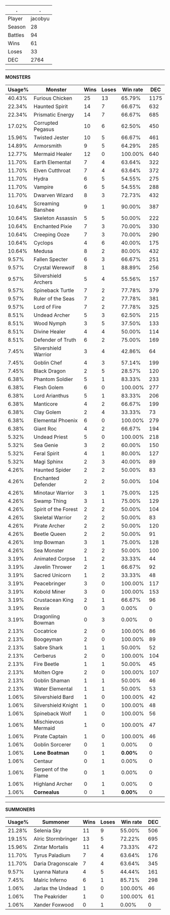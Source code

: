 .|.
|-|-
Player|jacobyu
Season|28
Battles|94
Wins|61
Loses|33
DEC|2764

---
**MONSTERS**

Usage%|Monster|Wins|Loses|Win rate|DEC|
-|-|-|-|-|-|
40.43%|Furious Chicken|25|13|65.79%|1175|
22.34%|Haunted Spirit|14|7|66.67%|632|
22.34%|Prismatic Energy|14|7|66.67%|685|
17.02%|Corrupted Pegasus|10|6|62.50%|450|
15.96%|Twisted Jester|10|5|66.67%|461|
14.89%|Armorsmith|9|5|64.29%|285|
12.77%|Mermaid Healer|12|0|100.00%|640|
11.70%|Earth Elemental|7|4|63.64%|322|
11.70%|Elven Cutthroat|7|4|63.64%|372|
11.70%|Hydra|6|5|54.55%|275|
11.70%|Vampire|6|5|54.55%|288|
11.70%|Dwarven Wizard|8|3|72.73%|432|
10.64%|Screaming Banshee|9|1|90.00%|387|
10.64%|Skeleton Assassin|5|5|50.00%|222|
10.64%|Enchanted Pixie|7|3|70.00%|330|
10.64%|Creeping Ooze|7|3|70.00%|290|
10.64%|Cyclops|4|6|40.00%|175|
10.64%|Medusa|8|2|80.00%|432|
9.57%|Fallen Specter|6|3|66.67%|251|
9.57%|Crystal Werewolf|8|1|88.89%|256|
9.57%|Silvershield Archers|5|4|55.56%|157|
9.57%|Spineback Turtle|7|2|77.78%|379|
9.57%|Ruler of the Seas|7|2|77.78%|381|
9.57%|Lord of Fire|7|2|77.78%|325|
8.51%|Undead Archer|5|3|62.50%|215|
8.51%|Wood Nymph|3|5|37.50%|133|
8.51%|Divine Healer|4|4|50.00%|114|
8.51%|Defender of Truth|6|2|75.00%|169|
7.45%|Silvershield Warrior|3|4|42.86%|64|
7.45%|Goblin Chef|4|3|57.14%|199|
7.45%|Black Dragon|2|5|28.57%|120|
6.38%|Phantom Soldier|5|1|83.33%|233|
6.38%|Flesh Golem|6|0|100.00%|277|
6.38%|Lord Arianthus|5|1|83.33%|206|
6.38%|Manticore|4|2|66.67%|199|
6.38%|Clay Golem|2|4|33.33%|73|
6.38%|Elemental Phoenix|6|0|100.00%|279|
6.38%|Giant Roc|4|2|66.67%|194|
5.32%|Undead Priest|5|0|100.00%|218|
5.32%|Sea Genie|3|2|60.00%|150|
5.32%|Feral Spirit|4|1|80.00%|127|
5.32%|Magi Sphinx|2|3|40.00%|89|
4.26%|Haunted Spider|2|2|50.00%|83|
4.26%|Enchanted Defender|2|2|50.00%|104|
4.26%|Minotaur Warrior|3|1|75.00%|125|
4.26%|Swamp Thing|3|1|75.00%|129|
4.26%|Spirit of the Forest|2|2|50.00%|104|
4.26%|Skeletal Warrior|2|2|50.00%|83|
4.26%|Pirate Archer|2|2|50.00%|120|
4.26%|Beetle Queen|2|2|50.00%|91|
4.26%|Imp Bowman|3|1|75.00%|128|
4.26%|Sea Monster|2|2|50.00%|100|
3.19%|Animated Corpse|1|2|33.33%|44|
3.19%|Javelin Thrower|2|1|66.67%|92|
3.19%|Sacred Unicorn|1|2|33.33%|48|
3.19%|Peacebringer|3|0|100.00%|117|
3.19%|Kobold Miner|3|0|100.00%|153|
3.19%|Crustacean King|2|1|66.67%|96|
3.19%|Rexxie|0|3|0.00%|0|
3.19%|Dragonling Bowman|0|3|0.00%|0|
2.13%|Cocatrice|2|0|100.00%|86|
2.13%|Boogeyman|2|0|100.00%|89|
2.13%|Sabre Shark|1|1|50.00%|52|
2.13%|Cerberus|2|0|100.00%|104|
2.13%|Fire Beetle|1|1|50.00%|45|
2.13%|Molten Ogre|2|0|100.00%|107|
2.13%|Goblin Shaman|1|1|50.00%|46|
2.13%|Water Elemental|1|1|50.00%|53|
1.06%|Silvershield Bard|1|0|100.00%|42|
1.06%|Silvershield Knight|1|0|100.00%|48|
1.06%|Spineback Wolf|1|0|100.00%|56|
1.06%|Mischievous Mermaid|1|0|100.00%|47|
1.06%|Pirate Captain|1|0|100.00%|46|
1.06%|Goblin Sorcerer|0|1|0.00%|0|
1.06%|**Lone Boatman**|0|1|**0.00%**|0|
1.06%|Centaur|0|1|0.00%|0|
1.06%|Serpent of the Flame|0|1|0.00%|0|
1.06%|Highland Archer|0|1|0.00%|0|
1.06%|**Cornealus**|0|1|**0.00%**|0|

---
**SUMMONERS**

Usage%|Summoner|Wins|Loses|Win rate|DEC|
-|-|-|-|-|-|
21.28%|Selenia Sky|11|9|55.00%|506|
19.15%|Alric Stormbringer|13|5|72.22%|695|
15.96%|Zintar Mortalis|11|4|73.33%|472|
11.70%|Tyrus Paladium|7|4|63.64%|176|
11.70%|Daria Dragonscale|7|4|63.64%|345|
9.57%|Lyanna Natura|4|5|44.44%|161|
7.45%|Malric Inferno|6|1|85.71%|298|
1.06%|Jarlax the Undead|1|0|100.00%|46|
1.06%|The Peakrider|1|0|100.00%|61|
1.06%|Xander Foxwood|0|1|0.00%|0|
